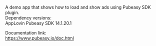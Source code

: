 A demo app that shows how to load and show ads using Pubeasy SDK plugin.  
Dependency versions:  
AppLovin Pubeasy SDK 14.1.20.1

Documentation link:  
https://www.pubeasy.io/doc.html
